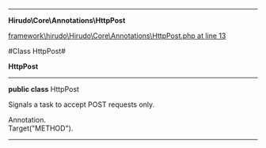 

- - -

**Hirudo\Core\Annotations\HttpPost**


<a href="https://github.com/JeyDotC/Hirudo/blob/master/framework/hirudo/Hirudo/Core/Annotations/HttpPost.php#L13" target='_blank'>framework\hirudo\Hirudo\Core\Annotations\HttpPost.php at line 13</a>

#Class HttpPost#

**HttpPost**




- - -

<p><strong>public  class</strong> <span>HttpPost</span></p>

<div class="comment" id="overview_description"><p>Signals a task to accept POST requests only.</p></div>

<dl>
<dt>Annotation.</dt>
<dt>Target("METHOD").</dt>
</dl>


- - -

